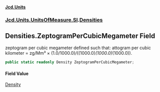 #### [Jcd.Units](index.md 'index')
### [Jcd.Units.UnitsOfMeasure.SI](Jcd.Units.UnitsOfMeasure.SI.md 'Jcd.Units.UnitsOfMeasure.SI').[Densities](Densities.md 'Jcd.Units.UnitsOfMeasure.SI.Densities')

## Densities.ZeptogramPerCubicMegameter Field

zeptogram per cubic megameter defined such that: attogram per cubic kilometer = zg/Mm³ × (1.0/1000.0)/((1000.0)*(1000.0)*(1000.0)).

```csharp
public static readonly Density ZeptogramPerCubicMegameter;
```

#### Field Value
[Density](Density.md 'Jcd.Units.UnitTypes.Density')